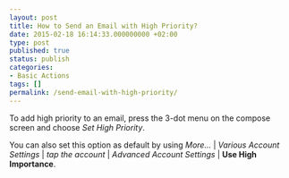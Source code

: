 ```yaml
---
layout: post
title: How to Send an Email with High Priority?
date: 2015-02-18 16:14:33.000000000 +02:00
type: post
published: true
status: publish
categories:
- Basic Actions
tags: []
permalink: /send-email-with-high-priority/
---
```


To add high priority to an email, press the 3-dot menu on the compose screen and choose *Set High Priority*.

You can also set this option as default by using *More...* \| *Various Account Settings* \| *tap the account* \| *Advanced Account Settings* \| **Use High Importance**.